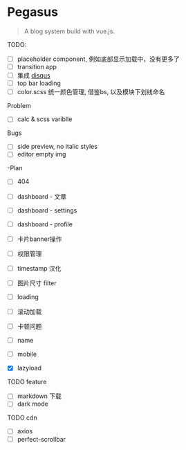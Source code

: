 # Pegasus

> A blog system build with vue.js.

TODO:
- [ ] placeholder component, 例如底部显示加载中，没有更多了
- [ ] transition app
- [ ] 集成 [disqus](https://pegasus-app.disqus.com/admin/install/platforms/universalcode/)
- [ ] top bar loading
- [ ] color.scss 统一颜色管理, 借鉴bs, 以及模块下划线命名

Problem
- [ ] calc & scss variblle

Bugs
- [ ] side preview, no italic styles
- [ ] editor empty img

-Plan
- [ ] 404
- [ ] dashboard - 文章
- [ ] dashboard - settings
- [ ] dashboard - profile
- [ ] 卡片banner操作
- [ ] 权限管理
- [ ] timestamp 汉化

- [ ] 图片尺寸 filter
- [ ] loading
- [ ] 滚动加载
- [ ] 卡顿问题
- [ ] name
- [ ] mobile
- [X] lazyload

TODO feature
- [ ] markdown 下载
- [ ] dark mode

TODO  cdn
- [ ] axios
- [ ] perfect-scrollbar
